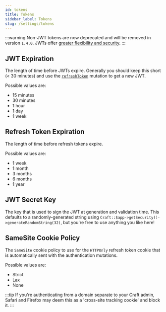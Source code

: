 ```yaml
---
id: tokens
title: Tokens
sidebar_label: Tokens
slug: /settings/tokens
---
```


:::warning
Non-JWT tokens are now deprecated and will be removed in version `1.4.0`. JWTs offer [greater flexibility and security](/docs/usage/modifying-jwts).
:::

## JWT Expiration

The length of time before JWTs expire. Generally you should keep this short (< 30 minutes) and use the [`refreshToken`](/docs/usage/authentication#refresh-jwt) mutation to get a new JWT.

Possible values are:

- 15 minutes
- 30 minutes
- 1 hour
- 1 day
- 1 week

## Refresh Token Expiration

The length of time before refresh tokens expire.

Possible values are:

- 1 week
- 1 month
- 3 months
- 6 months
- 1 year

## JWT Secret Key

The key that is used to sign the JWT at generation and validation time. This defaults to a randomly-generated string using `Craft::$app->getSecurity()->generateRandomString(32)`, but you're free to use anything you like here!

## SameSite Cookie Policy

The `SameSite` cookie policy to use for the `HTTPOnly` refresh token cookie that is automatically sent with the authentication mutations.

Possible values are:

- Strict
- Lax
- None

:::tip
If you're authenticating from a domain separate to your Craft admin, Safari and Firefox may deem this as a 'cross-site tracking cookie' and block it.
:::
